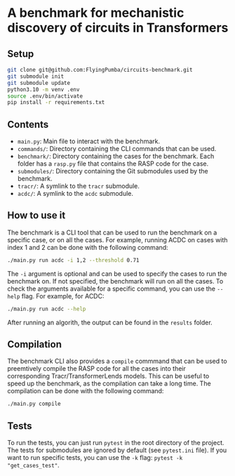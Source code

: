 # A benchmark for mechanistic discovery of circuits in Transformers

## Setup

```bash
git clone git@github.com:FlyingPumba/circuits-benchmark.git
git submodule init
git submodule update
python3.10 -m venv .env
source .env/bin/activate
pip install -r requirements.txt
```

## Contents

- `main.py`: Main file to interact with the benchmark.
- `commands/`:  Directory containing the CLI commands that can be used.
- `benchmark/`: Directory containing the cases for the benchmark. Each folder has a `rasp.py` file that contains the RASP code for the case.
- `submodules/`: Directory containing the Git submodules used by the benchmark.
- `tracr/`: A symlink to the `tracr` submodule.
- `acdc/`: A symlink to the `acdc` submodule.

## How to use it

The benchmark is a CLI tool that can be used to run the benchmark on a specific case, or on all the cases. For example, running ACDC on cases with index 1 and 2 can be done with the following command:

```bash
./main.py run acdc -i 1,2 --threshold 0.71
```

The `-i` argument is optional and can be used to specify the cases to run the benchmark on. If not specified, the benchmark will run on all the cases.
To check the arguments available for a specific command, you can use the `--help` flag. For example, for ACDC:

```bash
./main.py run acdc --help
```

After running an algorith, the output can be found in the `results` folder.

## Compilation

The benchmark CLI also provides a `compile` commmand that can be used to preemtively compile the RASP code for all the cases into their corresponding Tracr/TransformerLends models. This can be useful to speed up the benchmark, as the compilation can take a long time. The compilation can be done with the following command:

```bash
./main.py compile
```

## Tests

To run the tests, you can just run `pytest` in the root directory of the project. The tests for submodules are ignored by default (see `pytest.ini` file).
If you want to run specific tests, you can use the `-k` flag: `pytest -k "get_cases_test"`.